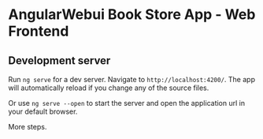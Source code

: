 # AngularWebui Book Store App - Web Frontend


## Development server

Run `ng serve` for a dev server. Navigate to `http://localhost:4200/`. The app will automatically reload if you change any of the source files.

Or use `ng serve --open` to start the server and open the application url in your default
browser.

More steps.
